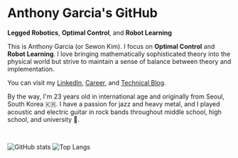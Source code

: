 # Anthony Garcia's GitHub

**Legged Robotics**, **Optimal Control**, and **Robot Learning**

This is Anthony Garcia (or Sewon Kim). I focus on **Optimal Control** and **Robot Learning**. I love bringing mathematically sophisticated theory into the physical world but strive to maintain a sense of balance between theory and implementation.

You can visit my [LinkedIn](https://www.linkedin.com/in/wontothree/), [Career](https://wontothree.github.io/career/), and [Technical Blog](https://wontothree.github.io/).

By the way, I'm 23 years old in international age and originally from Seoul, South Korea 🇰🇷. I have a passion for jazz and heavy metal, and I played acoustic and electric guitar in rock bands throughout middle school, high school, and university 🎸.

<br>

![GitHub stats](https://github-readme-stats.vercel.app/api?username=wontothree&show_icons=true&theme=dracula&hide=contribs,prs) ![Top Langs](https://github-readme-stats.vercel.app/api/top-langs/?username=wontothree&layout=compact&theme=tokyonight)
